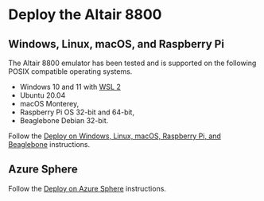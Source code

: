 # Deploy the Altair 8800

## Windows, Linux, macOS, and Raspberry Pi

The Altair 8800 emulator has been tested and is supported on the following POSIX compatible operating systems.

- Windows 10 and 11 with [WSL 2](https://docs.microsoft.com/windows/wsl/)
- Ubuntu 20.04
- macOS Monterey,
- Raspberry Pi OS 32-bit and 64-bit,
- Beaglebone Debian 32-bit.

Follow the [Deploy on Windows, Linux, macOS, Raspberry Pi, and Beaglebone](../everywhere/10-Architecture.md) instructions.

## Azure Sphere

Follow the [Deploy on Azure Sphere](../azsphere/01-Introduction.md) instructions.
